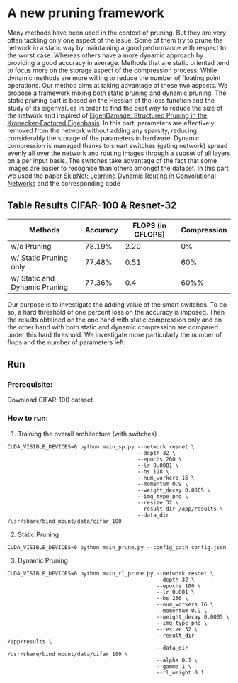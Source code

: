 # A new pruning framework

Many methods have been used in the context of pruning. But they are very often
tackling only one aspect of the issue. Some of them try to prune the network in a static
way by maintaining a good performance with respect to the worst case. Whereas others
have a more dynamic approach by providing a good accuracy in average. Methods that
are static oriented tend to focus more on the storage aspect of the compression process.
While dynamic methods are more willing to reduce the number of floating point
operations. Our method aims at taking advantage of these two aspects. We propose a
framework mixing both static pruning and dynamic pruning. The static pruning part is
based on the Hessian of the loss function and the study of its eigenvalues in order to
find the best way to reduce the size of the network and inspired of 
[EigenDamage: Structured Pruning in the Kronecker-Factored Eigenbasis](https://arxiv.org/abs/1905.05934).  In this
part, parameters are effectively removed from the network without adding any sparsity,
reducing considerably the storage of the parameters in hardware. Dynamic
compression is managed thanks to smart switches (gating network) spread evenly all
over the network and routing images through a subset of all layers on a per input basis.
The switches take advantage of the fact that some images are easier to recognise than
others amongst the dataset. In this part we used the paper
 [SkipNet: Learning Dynamic Routing in Convolutional Networks](https://arxiv.org/abs/1711.09485) and the corresponding
 code


## Table Results CIFAR-100 & Resnet-32


| Methods                      | Accuracy | FLOPS (in GFLOPS) | Compression |
|------------------------------|----------|-------------------|-------------|
| w/o Pruning                  | 78.19%   | 2.20              | 0%          |
| w/ Static Pruning only       | 77.48%   | 0.51              |  60%        |
| w/ Static and Dynamic Pruning| 77.36%   | 0.4               | 60%%      |

Our purpose is to investigate the adding value of the smart switches. To
do so, a hard threshold of one percent loss on the accuracy is imposed. Then the results
obtained on the one hand with static compression only and on the other hand with both
static and dynamic compression are compared under this hard threshold. We
investigate more particularly the number of flops and the number of parameters left.

## Run

### Prerequisite:
Download CIFAR-100 dataset.


### How to run:
1. Training the overall architecture (with switches)
```
CUDA_VISIBLE_DEVICES=0 python main_sp.py --network resnet \
                                         --depth 32 \
                                         --epochs 200 \
                                         --lr 0.0001 \
                                         --bs 128 \
                                         --num_workers 16 \
                                         --momentum 0.9 \
                                         --weight_decay 0.0005 \
                                         --img_type png \
                                         --resize 32 \
                                         --result_dir /app/results \
                                         --data_dir /usr/share/bind_mount/data/cifar_100

```

2. Static Pruning

```
CUDA_VISIBLE_DEVICES=0 python main_prune.py --config_path config.json
```

3. Dynamic Pruning

```
CUDA_VISIBLE_DEVICES=0 python main_rl_prune.py --network resnet \
                                               --depth 32 \
                                               --epochs 100 \
                                               --lr 0.001 \
                                               --bs 256 \
                                               --num_workers 16 \
                                               --momentum 0.9 \
                                               --weight_decay 0.0005 \
                                               --img_type png \
                                               --resize 32 \
                                               --result_dir /app/results \
                                               --data_dir /usr/share/bind_mount/data/cifar_100 \
                                               --alpha 0.1 \
                                               --gamma 1 \
                                               --rl_weight 0.1

```



